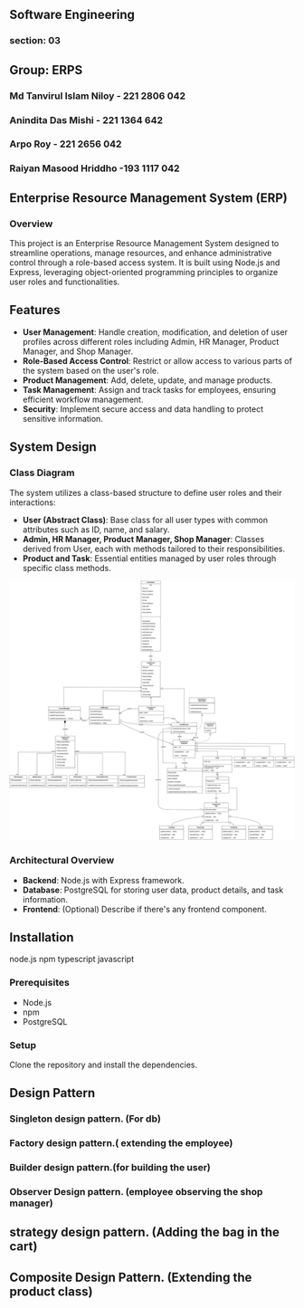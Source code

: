 ## Software Engineering
### section: 03 
## Group: ERPS
### Md Tanvirul Islam Niloy - 221 2806 042
### Anindita Das Mishi - 221 1364 642
### Arpo Roy - 221 2656 042
### Raiyan Masood Hriddho -193 1117 042

## Enterprise Resource Management System (ERP)

### Overview
This project is an Enterprise Resource Management System designed to streamline operations, manage resources, and enhance administrative control through a role-based access system. It is built using Node.js and Express, leveraging object-oriented programming principles to organize user roles and functionalities.

## Features

- **User Management**: Handle creation, modification, and deletion of user profiles across different roles including Admin, HR Manager, Product Manager, and Shop Manager.
- **Role-Based Access Control**: Restrict or allow access to various parts of the system based on the user's role.
- **Product Management**: Add, delete, update, and manage products.
- **Task Management**: Assign and track tasks for employees, ensuring efficient workflow management.
- **Security**: Implement secure access and data handling to protect sensitive information.

## System Design

### Class Diagram
The system utilizes a class-based structure to define user roles and their interactions:

- **User (Abstract Class)**: Base class for all user types with common attributes such as ID, name, and salary.
- **Admin, HR Manager, Product Manager, Shop Manager**: Classes derived from User, each with methods tailored to their responsibilities.
- **Product and Task**: Essential entities managed by user roles through specific class methods.

![Class Diagram](/Resources/Class_Daigram.jpg) 

### Architectural Overview
- **Backend**: Node.js with Express framework.
- **Database**: PostgreSQL for storing user data, product details, and task information.
- **Frontend**: (Optional) Describe if there's any frontend component.

## Installation
node.js
npm
typescript
javascript

### Prerequisites
- Node.js
- npm
- PostgreSQL

### Setup
Clone the repository and install the dependencies.

## Design Pattern 
### Singleton design pattern. (For db)
### Factory design pattern.( extending the employee)
### Builder design pattern.(for building the user)
### Observer Design pattern. (employee observing the shop manager)
## strategy design pattern. (Adding the bag in the cart)
## Composite Design Pattern. (Extending the product class)

